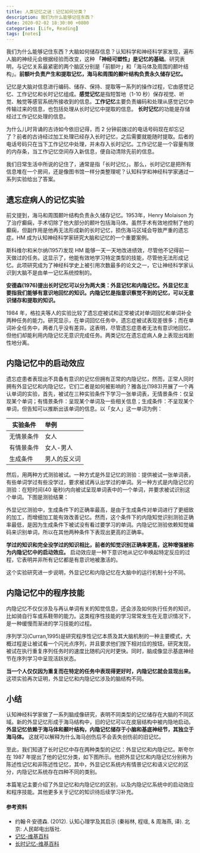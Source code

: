 ```yaml
---
title: 人类记忆之谜：记忆如何分类？
description: 我们为什么能够记住东西？
date: 2020-02-02 18:30:00 +0800
categories: [Life, Reading]
tags: [notes]
---
```


我们为什么能够记住东西？大脑如何储存信息？认知科学和神经科学家发现，遍布人脑的神经元会根据经验而改变，这种 **「神经可塑性」是记忆的基础**。研究表明，与记忆关系最紧密的两个脑区分别是「前额叶」和「海马体及周围的颞叶结构」。**前额叶负责产生和提取记忆，海马和周围的颞叶结构负责永久储存记忆。**

记忆是大脑对信息进行编码、储存、保持、提取等一系列的操作过程，它由感觉记忆、工作记忆和长时记忆组成。**感觉记忆**是指短暂地（1-10 秒）保存视觉、听觉、触觉等感官系统所接收到的信息。**工作记忆**主要负责编码和处理从感觉记忆中传输过来的信息，也包括处理从长时记忆中提取的信息。 **长时记忆**的功能是存储经过工作记忆处理的信息。

为什么儿时背诵的古诗如今依旧记得，而 2 分钟前拨过的电话号码现在却忘记了？前者的古诗经过加工处理已经存入长时记忆，之后需要就能随时提取。后者的电话号码只在当下工作记忆中处理，并未存入长时记忆。工作记忆是一个容量有限的内存条，当工作记忆空间存入新信息，便自动清除先前的信息。

我们日常生活中所说的记住了，通常是指「长时记忆」。那么，长时记忆是把所有信息堆在一个房间，还是像图书馆一样分类整理呢？认知科学和神经科学家通过一系列实验给出了答案。

## 遗忘症病人的记忆实验

前文提到，海马和周围颞叶结构负责永久储存记忆。1953年，Henry Molaison 为了治疗癫痫，手术切除了他大部分的颞叶包括海马体。虽然手术有效地控制了他的癫痫，但副作用是他再无法形成新的长时记忆，损伤海马区域会导致严重的遗忘症。HM 成为认知神经科学家研究大脑和记忆的一个重要案例。

斯科维尔和米尔纳(1957)发现 HM 能够一天一天地改进绩效，尽管他不记得前一天做过的任务。这显示了，他能有效地学习特定类型的技能，尽管他无法形成记忆。此项研究成为了神经科学史上被引用次数最多的论文之一，它让神经科学家认识到大脑不是由单一记忆系统控制的。

**安德森(1976)提出长时记忆可以分为两大类：外显记忆和内隐记忆。外显记忆主要指我们能够有意识地回忆的知识。内隐记忆是指意识察觉不到的记忆，可以无意识储存和提取的知识。**

1984 年，格拉夫等人的实验比较了遗忘症被试和正常被试对单词回忆和单词补全两种任务的能力。研究显示，在单词回忆任务中，遗忘症被试表现差很多；而在单词补全任务中，两者几乎没有差异。这表明，尽管遗忘症患者无法有意识地回忆，但他们却能利用内隐记忆无意识完成任务。两类记忆在遗忘症病人身上表现出戏剧性地分离。

## 内隐记忆中的启动效应

遗忘症患者表现出不具备有意识的记忆但拥有正常的内隐记忆，然而，正常人同时拥有外显记忆和内隐记忆，它们二者是如何被影响的？雅各比(1983)开展了一个再认单词的实验，首先，被试在三种实验条件下学习一张单词表，无情景条件：仅呈现某个单词；有情景条件：呈现某个单词及一些相关信息；生成条件：不呈现某个单词，但告知可以推断出该单词的信息。以「女人」这一单词为例：

| 实验条件   | 举例         |
| ---------- | :----------- |
| 无情景条件 | 女人         |
| 有情景条件 | 女人-男人    |
| 生成条件   | 男人的反义词 |

然后，用两种方式测验被试。一种方式是外显记忆的测验：提供被试一张单词表，有些单词学过有些没学过，要求被试再认出学过的单词。另一种方式是内隐记忆的测验：在短时间(40 毫秒)内向被试呈现单词表中的一个单词，并要求被试识别这个单词。下图是测验结果：

外显记忆测验中，生成条件下的正确率最高，是由于生成条件对单词进行了更细致的加工，而增细加工能有效改善记忆。然而，这个条件下的内隐知觉识别测验正确率最低，是因为生成条件下被试没有看过要学习的单词。内隐记忆测验依赖知觉编码来识别单词，所以在其他两种条件下表现出更高的正确率。

**学过的知识和完全没学过的知识相比，前者的知觉识别正确率更高，这种增强被称为内隐记忆中的启动效应。** 启动效应是一种下意识地从记忆中唤起特定反应的过程，它表明并非所有记忆都是有意识地被激活的。

这个实验研究进一步说明，外显记忆和内隐记忆在大脑中的运行机制十分不同。

## 内隐记忆中的程序技能 

内隐记忆不仅仅涉及与再认单词有关的知觉信息，还会涉及如何执行任务的知识，比如骑自行车或系鞋带的能力。这类程序性技能的学习常常发生在无意识情况下，是一种缓慢而渐进的学习技能的过程。

序列学习(Curran,1995)是研究程序性记忆本质及其大脑机制的一种主要模式，大概过程是让被试看一个闪光点序列，并且要求他们按下相对应的按钮。研究发现，被试在执行重复序列任务时的速度比随机闪光时更快。同时，脑成像显示基底神经节在序列学习中呈现活跃状态。

**当一个人仅仅因为重复而在特定的任务中表现得更好时，内隐记忆就会显现出来。** 这项实验再次证明，外显记忆和内隐记忆涉及的脑结构不同。

## 小结

认知神经科学家做了一系列脑成像研究，表明不同类型的记忆储存在大脑的不同区域。新的外显记忆形成于海马结构中，旧的记忆可以在皮层结构中被内隐地启动。**外显记忆依赖于海马体和颞叶结构，内隐记忆储存于小脑和基底神经节，其独立于海马体。** 这就可以解释为什么海马创伤后不会丢失创伤前的旧记忆。

至此，我们知道了长时记忆中存在两种类型的记忆：外显记忆和内隐记忆。斯夸尔在 1987 年提出了他的记忆分类，如下图所示。他把外显记忆和内隐记忆分别称为陈述性记忆和非陈述性记忆，其中，外显记忆系统内有情景记忆和语义记忆的区分，内隐记忆系统存在四种不同的类别。

本篇笔记主要介绍了外显记忆和内隐记忆的区别，以及内隐记忆系统中的启动效应和程序技能。其他更多关于记忆的知识待后续学习补充。

#### 参考资料

- 约翰·R·安德森. (2012). 认知心理学及其启示 (秦裕林, 程瑶, & 周海燕, 译). 北京: 人民邮电出版社.
- [记忆-维基百科](https://en.wikipedia.org/wiki/Memory)
- [长时记忆-维基百科](https://en.wikipedia.org/wiki/Long-term_memory)